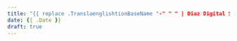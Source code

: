 ```yaml
---
title: "{{ replace .TranslaenglishtionBaseName "-" " " | Diaz Digital Stores
date: {{ .Date }}
draft: true
---
```


